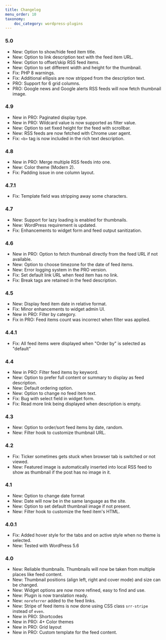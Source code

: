 ```yaml
---
title: Changelog
menu_order: 10
taxonomy:
    doc_category: wordpress-plugins
---
```


### 5.0
* New: Option to show/hide feed item title.
* New: Option to link description text with the feed item URL.
* New: Option to offset/skip RSS feed items.
* New: Option to set different width and height for the thumbnail.
* Fix: PHP 8 warnings.
* Fix: Additional ellipsis are now stripped from the description text.
* PRO: Support for 6 grid columns.
* PRO: Google news and Google alerts RSS feeds will now fetch thumbnail image.

### 4.9
* New in PRO: Paginated display type.
* New in PRO: Wildcard value is now supported as filter value.
* New: Option to set fixed height for the feed with scrollbar.
* New: RSS feeds are now fetched with Chrome user agent.
* Fix: `<b>` tag is now included in the rich text description.

### 4.8
* New in PRO: Merge multiple RSS feeds into one.
* New: Color theme (Modern 2).
* Fix: Padding issue in one column layout.

### 4.7.1
* Fix: Template field was stripping away some characters.

### 4.7
* New: Support for lazy loading is enabled for thumbnails.
* New: WordPress requirement is updated.
* Fix: Enhancements to widget form and feed output sanitization.

### 4.6
* New in PRO: Option to fetch thumbnail directly from the feed URL if not available.
* New: Option to choose timezone for the date of feed items.
* New: Error logging system in the PRO version.
* Fix: Set default link URL when feed item has no link.
* Fix: Break tags are retained in the feed description.

### 4.5
* New: Display feed item date in relative format.
* Fix: Minor enhancements to widget admin UI.
* New in PRO: Filter by category.
* Fix in PRO: Feed items count was incorrect when filter was applied.

### 4.4.1
* Fix: All feed items were displayed when "Order by" is selected as "default"

### 4.4
* New in PRO: Filter feed items by keyword.
* New: Option to prefer full content or summary to display as feed description.
* New: Default ordering option.
* New: Option to change no feed item text.
* Fix: Bug with select field in widget form.
* Fix: Read more link being displayed when description is empty.

### 4.3
* New: Option to order/sort feed items by date, random.
* New: Filter hook to customize thumbnail URL.

### 4.2
* Fix: Ticker sometimes gets stuck when browser tab is switched or not viewed.
* New: Featured image is automatically inserted into local RSS feed to show as thumbnail if the post has no image in it.

### 4.1
* New: Option to change date format
* New: Date will now be in the same language as the site.
* New: Option to set default thumbnail image if not present.
* New: Filter hook to customize the feed item's HTML.

### 4.0.1
* Fix: Added hover style for the tabs and on active style when no theme is selected.
* New: Tested with WordPress 5.6

### 4.0

* New: Reliable thumbnails. Thumbnails will now be taken from multiple places like feed content.
* New: Thumbnail positions (align left, right and cover mode) and size can be changed.
* New: Widget options are now more refined, easy to find and use.
* New: Plugin is now translation ready.
* New: `noreferrer` added to the feed links.
* New: Stripe of feed items is now done using CSS class `srr-stripe` instead of `even`.
* New in PRO: Shortcodes
* New in PRO: 4+ Color themes
* New in PRO: Grid layout
* New in PRO: Custom template for the feed content.